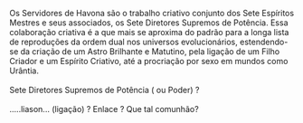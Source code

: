 ﻿Os Servidores de Havona são o trabalho criativo conjunto dos Sete Espíritos Mestres e seus associados, os Sete Diretores Supremos de Potência. Essa colaboração criativa é a que mais se aproxima do padrão para a longa lista de reproduções da ordem dual nos universos evolucionários, estendendo-se da criação de um Astro Brilhante e Matutino, pela ligação de um Filho Criador e um Espírito Criativo, até a procriação por sexo em mundos como Urântia.<BR><BR>Sete Diretores Supremos de Potência ( ou Poder) ?<BR><BR>.....liason... (ligação) ? Enlace ?  Que tal comunhão?
